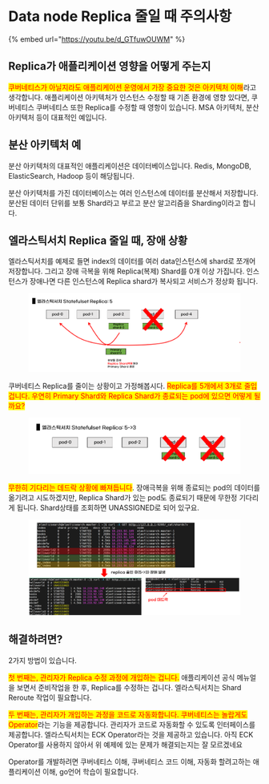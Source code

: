 # Data node Replica 줄일 때 주의사항

{% embed url="https://youtu.be/d_GTfuwOUWM" %}

## Replica가 애플리케이션 영향을 어떻게 주는지

<mark style="color:red;">쿠버네티스가 아닐지라도 애플리케이션 운영에서 가장 중요한 것은 아키텍처 이해</mark>라고 생각합니다. 애플리케이션 아키텍처가 인스턴스 수정할 때 기존 환경에 영향 있다면, 쿠버네티스 쿠버네티스 또한 Replica를 수정할 때 영항이 있습니다. MSA 아키텍처, 분산 아키텍처 등이 대표적인 예입니다.



## 분산 아키텍처 예

분산 아키텍처의 대표적인 애플리케이션은 데이터베이스입니다. Redis, MongoDB, ElasticSearch, Hadoop 등이 해당됩니다.



분산 아키텍처를 가진 데이터베이스는 여러 인스턴스에 데이터를 분산해서 저장합니다. 분산된 데이터 단위를 보통 Shard라고 부르고 분산 알고리즘을 Sharding이라고 합니다.

## 엘라스틱서치 Replica 줄일 때, 장애 상황

엘라스틱서치를 예제로 들면 index의 데이터를 여러 data인스턴스에 shard로 쪼개어 저장합니다. 그리고 장애 극복을 위해 Replica(복제) Shard를 0개 이상 가집니다. 인스턴스가 장애나면 다른 인스턴스에 Replica shard가 복사되고 서비스가 정상화 됩니다.

<figure><img src="../../.gitbook/assets/image (3) (1).png" alt=""><figcaption></figcaption></figure>



쿠버네티스 Replica를 줄이는 상황이고 가정해봅시다. <mark style="color:red;">Replica를 5개에서 3개로 줄입겁니다. 우연히 Primary Shard와 Replica Shard가 종료되는 pod에 있으면 어떻게 될까요?</mark>

<figure><img src="../../.gitbook/assets/image (20).png" alt=""><figcaption></figcaption></figure>



<mark style="color:red;">무한히 기다리는 데드락 상황에 빠져듭니다</mark>. 장애극복을 위해 종료되는 pod의 데이터를 옮기려고 시도하겠지만, Replica Shard가 있는 pod도 종료되기 때문에 무한정 기다리게 됩니다. Shard상태를 조회하면 UNASSIGNED로 되어 있구요.

<figure><img src="../../.gitbook/assets/image (18).png" alt=""><figcaption></figcaption></figure>



## 해결하려면?

2가지 방법이 있습니다.



<mark style="color:red;">첫 번째는, 관리자가 Replica 수정 과정에 개입하는 겁니다.</mark> 애플리케이션 공식 메뉴얼을 보면서 준비작업을 한 후, Replica를 수정하는 겁니다. 엘라스틱서치는 Shard Reroute 작업이 필요합니다.



<mark style="color:red;">두 번째는, 관리자가 개입하는 과정을 코드로 자동화합니다. 쿠버네티스는 놀랍게도 Operator</mark>라는 기능을 제공합니다. 관리자가 코드로 자동화할 수 있도록 인터페이스를 제공합니다. 엘라스틱서치는 ECK Operator라는 것을 제공하고 있습니다. 아직 ECK Operator를 사용하지 않아서 위 예제에 있는 문제가 해결되는지는 잘 모르겠네요



Operator를 개발하려면 쿠버네티스 이해, 쿠버네티스 코드 이해, 자동화 할려고하는 애플리케이션 이해, go언어 학습이 필요합니다.
